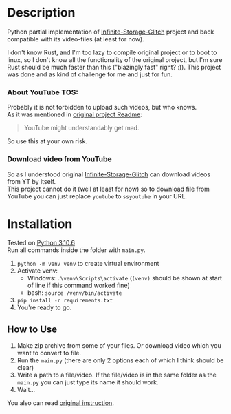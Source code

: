 # Description

Python partial implementation of [Infinite-Storage-Glitch](https://github.com/DvorakDwarf/Infinite-Storage-Glitch) project and back compatible with its video-files (at least for now).   

I don't know Rust, and I'm too lazy to compile original project or to boot to linux, so I don't know all the functionality of the original project, but I'm sure Rust should be much faster than this ("blazingly fast" right? :)). This project was done and as kind of challenge for me and just for fun.

### About YouTube TOS:

Probably it is not forbidden to upload such videos, but who knows.  
As it was mentioned in [original project Readme](https://github.com/DvorakDwarf/Infinite-Storage-Glitch/blob/master/README.md#now-you-might-be-asking-yourself):

> YouTube might understandably get mad.  

So use this at your own risk.  

### Download video from YouTube

So as I understood original [Infinite-Storage-Glitch](https://github.com/DvorakDwarf/Infinite-Storage-Glitch) can download videos from YT by itself.  
This project cannot do it (well at least for now) so to download file from YouTube you can just replace `youtube` to `ssyoutube` in your URL.

# Installation

Tested on [Python 3.10.6](https://www.python.org/downloads/release/python-3106/)  
Run all commands inside the folder with `main.py`.


1. `python -m venv venv` to create virtual environment
2. Activate venv: 
   - Windows: `.\venv\Scripts\activate` (`(venv)` should be shown at start of line if this command worked fine)
   - bash: `source /venv/bin/activate`
3. `pip install -r requirements.txt`
4. You're ready to go.

## How to Use

1. Make zip archive from some of your files. Or download video which you want to convert to file.
2. Run the `main.py` (there are only 2 options each of which I think should be clear)
3. Write a path to a file/video. If the file/video is in the same folder as the `main.py` you can just type its name it should work.
4. Wait...  

You also can read [original instruction](https://github.com/DvorakDwarf/Infinite-Storage-Glitch/blob/master/README.md#how-to-use).
